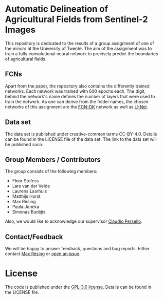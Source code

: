 # Automatic Delineation of Agricultural Fields from Sentinel-2 Images

This repository is dedicated to the results of a group assignment of one of the
minors at the University of Twente.
The aim of the assignment was to train a fully convolutional neural network to
precisely predict the boundaries of agricultural fields.


## FCNs

Apart from the paper, the repository also contains the differently trained
networks.
Each network was trained with 600 epochs each.
The digit, behind the network's name defines the number of layers that were used
to train the network.
As one can derive from the folder names, the chosen networks of this assignment
are the [FCN-DK](https://ieeexplore.ieee.org/document/8094993) network as well
as [U-Net](https://arxiv.org/pdf/1505.04597.pdf).


## Data set

The data set is published under creative-common terms CC-BY-4.0.
Details can be found in the LICENSE file of the data set.
The link to the data set will be published soon.


## Group Members / Contributors

The group consists of the following members:

* Floor Stefess
* Lars van der Velde
* Laurens Laarhuis
* Matthijs Horst
* Max Resing
* Paula Janeka
* Simonas Budėjis

Also, we would like to acknowledge our supervisor [Claudio Persello](https://research.utwente.nl/en/persons/claudio-persello).


## Contact/Feedback

We will be happy to answer feedback, questions and bug reports.
Either contact [Max Resing](https://www.maxresing.de/contact.html) or [open an issue](https://github.com/resingm/field-boundary-delineation/issues/new).


# License

The code is published under the [GPL-3.0 license](https://www.gnu.org/licenses/gpl-3.0.en.html).
Details can be found in the LICENSE file.

